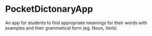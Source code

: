 # PocketDictonaryApp
An app for students to find appropriate meanings for their words with examples and their grammetical form (eg. Noun, Verb)
